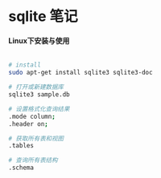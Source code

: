 sqlite 笔记
==========

#### Linux下安装与使用

``` bash

# install
sudo apt-get install sqlite3 sqlite3-doc

# 打开或新建数据库
sqlite3 sample.db

# 设置格式化查询结果
.mode column;
.header on;

# 获取所有表和视图
.tables

# 查询所有表结构
.schema

```

